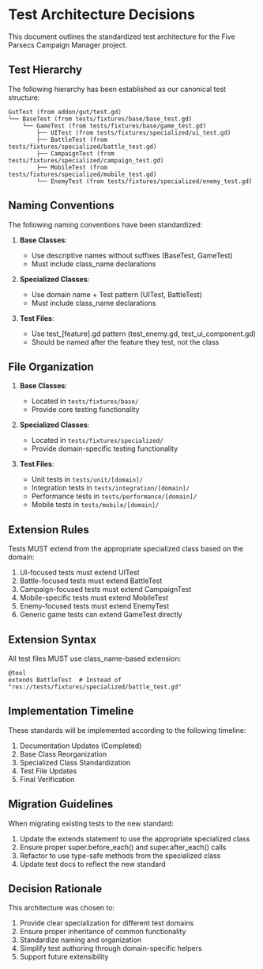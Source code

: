 # Test Architecture Decisions

This document outlines the standardized test architecture for the Five Parsecs Campaign Manager project.

## Test Hierarchy

The following hierarchy has been established as our canonical test structure:

```
GutTest (from addon/gut/test.gd)
└── BaseTest (from tests/fixtures/base/base_test.gd)
    └── GameTest (from tests/fixtures/base/game_test.gd)
        ├── UITest (from tests/fixtures/specialized/ui_test.gd)
        ├── BattleTest (from tests/fixtures/specialized/battle_test.gd)
        ├── CampaignTest (from tests/fixtures/specialized/campaign_test.gd)
        ├── MobileTest (from tests/fixtures/specialized/mobile_test.gd)
        └── EnemyTest (from tests/fixtures/specialized/enemy_test.gd)
```

## Naming Conventions

The following naming conventions have been standardized:

1. **Base Classes**:
   - Use descriptive names without suffixes (BaseTest, GameTest)
   - Must include class_name declarations

2. **Specialized Classes**:
   - Use domain name + Test pattern (UITest, BattleTest)
   - Must include class_name declarations

3. **Test Files**:
   - Use test_[feature].gd pattern (test_enemy.gd, test_ui_component.gd)
   - Should be named after the feature they test, not the class

## File Organization

1. **Base Classes**:
   - Located in `tests/fixtures/base/`
   - Provide core testing functionality

2. **Specialized Classes**:
   - Located in `tests/fixtures/specialized/`
   - Provide domain-specific testing functionality

3. **Test Files**:
   - Unit tests in `tests/unit/[domain]/`
   - Integration tests in `tests/integration/[domain]/`
   - Performance tests in `tests/performance/[domain]/`
   - Mobile tests in `tests/mobile/[domain]/`

## Extension Rules

Tests MUST extend from the appropriate specialized class based on the domain:

1. UI-focused tests must extend UITest
2. Battle-focused tests must extend BattleTest
3. Campaign-focused tests must extend CampaignTest
4. Mobile-specific tests must extend MobileTest
5. Enemy-focused tests must extend EnemyTest
6. Generic game tests can extend GameTest directly

## Extension Syntax

All test files MUST use class_name-based extension:

```gdscript
@tool
extends BattleTest  # Instead of "res://tests/fixtures/specialized/battle_test.gd"
```

## Implementation Timeline

These standards will be implemented according to the following timeline:

1. Documentation Updates (Completed)
2. Base Class Reorganization
3. Specialized Class Standardization
4. Test File Updates
5. Final Verification

## Migration Guidelines

When migrating existing tests to the new standard:

1. Update the extends statement to use the appropriate specialized class
2. Ensure proper super.before_each() and super.after_each() calls
3. Refactor to use type-safe methods from the specialized class
4. Update test docs to reflect the new standard

## Decision Rationale

This architecture was chosen to:

1. Provide clear specialization for different test domains
2. Ensure proper inheritance of common functionality
3. Standardize naming and organization
4. Simplify test authoring through domain-specific helpers
5. Support future extensibility 
